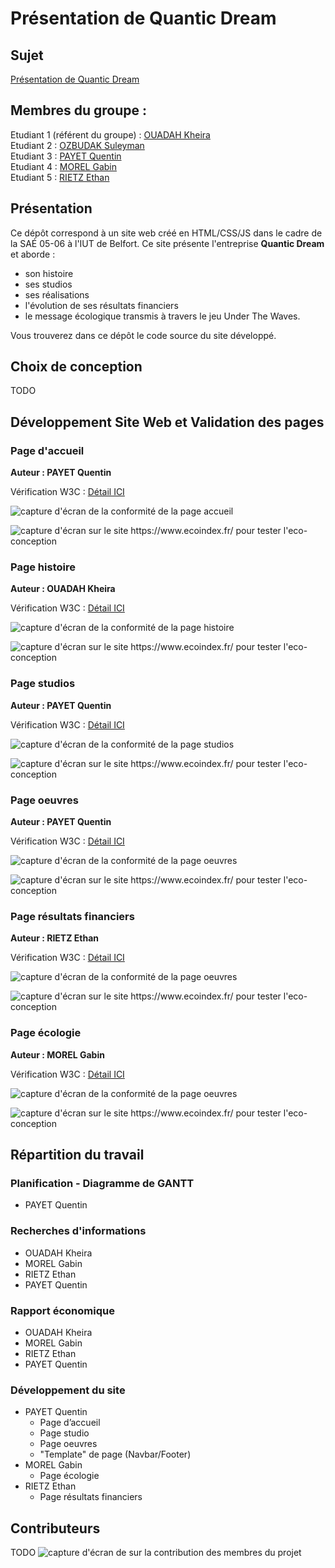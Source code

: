 # Présentation de Quantic Dream

## Sujet

[Présentation de Quantic Dream](https://quentin0312.github.io/QuanticDream/)

## Membres du groupe :

Etudiant 1 (référent du groupe) : [OUADAH Kheira](mailto:kheira.ouadah@edu.univ-fcomte.fr?subject=SAE_1_05_06)  
Etudiant 2 : [OZBUDAK Suleyman](mailto:suleyman.ozbudak@edu.univ-fcomte.fr?subject=SAE_1_05_06)  
Etudiant 3 : [PAYET Quentin](mailto:quentin.payet02@edu.univ-fcomte.fr?subject=SAE_1_05_06)  
Etudiant 4 : [MOREL Gabin](mailto:gabien.morel@edu.univ-fcomte.fr?subject=SAE_1_05_06)  
Etudiant 5 : [RIETZ Ethan](mailto:ethan.rietz@edu.univ-fcomte.fr?subject=SAE_1_05_06)

## Présentation

Ce dépôt correspond à un site web créé en HTML/CSS/JS dans le cadre de la SAÉ 05-06 à l'IUT de Belfort. Ce site présente l'entreprise **Quantic Dream** et aborde :

- son histoire
- ses studios
- ses réalisations
- l'évolution de ses résultats financiers
- le message écologique transmis à travers le jeu Under The Waves.

Vous trouverez dans ce dépôt le code source du site développé.

## Choix de conception

TODO

## Développement Site Web et Validation des pages

### Page d'accueil

**Auteur : PAYET Quentin**

Vérification W3C : [Détail ICI](https://validator.w3.org/nu/?doc=https%3A%2F%2Fquentin0312.github.io%2FQuanticDream%2Findex.html)

![capture d'écran de la conformité de la page accueil](doc/w3c_accueil.png)

![capture d'écran sur le site https://www.ecoindex.fr/ pour tester l'eco-conception](doc/eco_accueil.png)

### Page histoire

**Auteur : OUADAH Kheira**

Vérification W3C : [Détail ICI](https://validator.w3.org/nu/?doc=https%3A%2F%2Fquentin0312.github.io%2FQuanticDream%2Fhistoire.html)

![capture d'écran de la conformité de la page histoire](doc/w3c_histoire.png)

![capture d'écran sur le site https://www.ecoindex.fr/ pour tester l'eco-conception](doc/eco_histoire.png)

### Page studios

**Auteur : PAYET Quentin**

Vérification W3C : [Détail ICI](https://validator.w3.org/nu/?doc=https%3A%2F%2Fquentin0312.github.io%2FQuanticDream%2Fstudios.html)

![capture d'écran de la conformité de la page studios](doc/w3c_studios.png)

![capture d'écran sur le site https://www.ecoindex.fr/ pour tester l'eco-conception](doc/eco_studios.png)

### Page oeuvres

**Auteur : PAYET Quentin**

Vérification W3C : [Détail ICI](https://validator.w3.org/nu/?doc=https%3A%2F%2Fquentin0312.github.io%2FQuanticDream%2Foeuvres.html)

![capture d'écran de la conformité de la page oeuvres](doc/w3c_oeuvres.png)

![capture d'écran sur le site https://www.ecoindex.fr/ pour tester l'eco-conception](doc/eco_oeuvres.png)

### Page résultats financiers

**Auteur : RIETZ Ethan**

Vérification W3C : [Détail ICI](https://validator.w3.org/nu/?doc=https%3A%2F%2Fquentin0312.github.io%2FQuanticDream%2Feconomie.html)

![capture d'écran de la conformité de la page oeuvres](doc/w3c_resultats_financiers.png)

![capture d'écran sur le site https://www.ecoindex.fr/ pour tester l'eco-conception](doc/eco_economie.png)

### Page écologie

**Auteur : MOREL Gabin**

Vérification W3C : [Détail ICI](https://validator.w3.org/nu/?doc=https%3A%2F%2Fquentin0312.github.io%2FQuanticDream%2Fecologie.html)

![capture d'écran de la conformité de la page oeuvres](doc/w3c_ecologie.png)

![capture d'écran sur le site https://www.ecoindex.fr/ pour tester l'eco-conception](doc/eco_ecologie.png)

## Répartition du travail

### Planification - Diagramme de GANTT

- PAYET Quentin

### Recherches d'informations

- OUADAH Kheira
- MOREL Gabin
- RIETZ Ethan
- PAYET Quentin

### Rapport économique

- OUADAH Kheira
- MOREL Gabin
- RIETZ Ethan
- PAYET Quentin

### Développement du site

- PAYET Quentin
  - Page d’accueil
  - Page studio
  - Page oeuvres
  - "Template" de page (Navbar/Footer)
- MOREL Gabin
  - Page écologie
- RIETZ Ethan
  - Page résultats financiers

## Contributeurs

TODO
![capture d'écran de sur la contribution des membres du projet](TODO)
